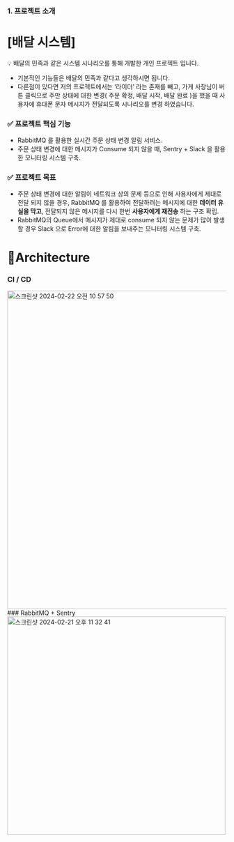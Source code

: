 ### 1. 프로젝트 소개
# [배달 시스템]
<aside>
💡 배달의 민족과 같은 시스템 시나리오를 통해 개발한 개인 프로젝트 입니다.

- 기본적인 기능들은 배달의 민족과 같다고 생각하시면 됩니다.
- 다른점이 있다면 저의 프로젝트에서는 ‘라이더’ 라는 존재를 빼고, 가게 사장님이 버튼 클릭으로 주만 상태에 대한 변경( 주문 확정, 배달 시작, 배달 완료 )을 했을 때 사용자에 휴대폰 문자 메시지가 전달되도록 시나리오를 변경 하였습니다.

### ✅ 프로젝트 핵심 기능

- RabbitMQ 를 활용한 실시간 주문 상태 변경 알림 서비스.
- 주문 상태 변경에 대한 메시지가 Consume 되지 않을 때, Sentry + Slack 을 활용한 모니터링 시스템 구축.

### ✅ 프로젝트 목표

- 주문 상태 변경에 대한 알림이 네트워크 상의 문제 등으로 인해 사용자에게 제대로 전달 되지 않을 경우, RabbitMQ 를 활용하여 전달하려는 메시지에 대한 **데이터 유실을 막고**, 전달되지 않은 메시지를 다시 한번 **사용자에게 재전송** 하는 구조 확립.
- RabbitMQ의 Queue에서 메시지가 제대로 consume 되지 않는 문제가 많이 발생할 경우 Slack 으로 Error에 대한 알림을 보내주는 모니터링 시스템 구축.
</aside>


# Architecture
### CI / CD
<img width="731" alt="스크린샷 2024-02-22 오전 10 57 50" src="https://github.com/jwodn123/delivery/assets/68779402/3ed93060-9f63-4552-a3db-0d7a46e0389d">
### RabbitMQ + Sentry
<img width="501" alt="스크린샷 2024-02-21 오후 11 32 41" src="https://github.com/jwodn123/delivery/assets/68779402/213cb439-7190-40bf-93ff-8016fe9f7567">
